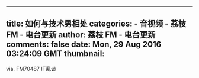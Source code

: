 
---
title: 如何与技术男相处
categories: 
    - 音视频
    - 荔枝 FM - 电台更新
author: 荔枝 FM - 电台更新
comments: false
date: Mon, 29 Aug 2016 03:24:09 GMT
thumbnail: 
---

<div>   
via. FM70487 IT乱谈  
</div>
            